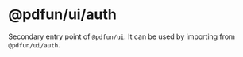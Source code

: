 # @pdfun/ui/auth

Secondary entry point of `@pdfun/ui`. It can be used by importing from `@pdfun/ui/auth`.
